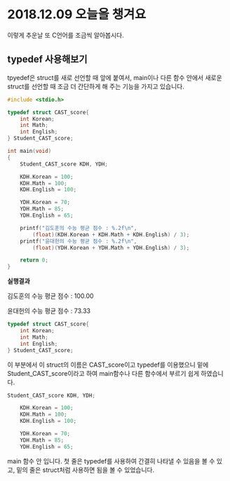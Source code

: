 # 2018.12.09 오늘을 챙겨요

이렇게 추운날 또 C언어를 조금씩 알아봅시다.



## typedef 사용해보기

tpyedef은 struct를 새로 선언할 때 앞에 붙여서, main이나 다른 함수 안에서 새로운 struct를 선언할 때 조금 더 간단하게 해 주는 기능을 가지고 있습니다.



```C
#include <stdio.h>

typedef struct CAST_score{
	int Korean;
	int Math;
	int English;
} Student_CAST_score;

int main(void)
{
	Student_CAST_score KDH, YDH;

	KDH.Korean = 100;
	KDH.Math = 100;
	KDH.English = 100;

	YDH.Korean = 70;
	YDH.Math = 85;
	YDH.English = 65;

	printf("김도훈의 수능 평균 점수 : %.2f\n",
		(float)(KDH.Korean + KDH.Math + KDH.English) / 3);
	printf("윤대헌의 수능 평균 점수 : %.2f\n",
		(float)(YDH.Korean + YDH.Math + YDH.English) / 3);

	return 0;
}
```

**실행결과**

김도훈의 수능 평균 점수 : 100.00

윤대헌의 수능 평균 점수 : 73.33



```C
typedef struct CAST_score{
	int Korean;
	int Math;
	int English;
} Student_CAST_score;
```



이 부분에서 이 struct의 이름은 CAST_score이고 typedef를 이용했으니 밑에 Student_CAST_score이라고 하여 main함수나 다른 함수에서 부르기 쉽게 하였습니다.



```C
Student_CAST_score KDH, YDH;

	KDH.Korean = 100;
	KDH.Math = 100;
	KDH.English = 100;

	YDH.Korean = 70;
	YDH.Math = 85;
	YDH.English = 65;
```

main 함수 안 입니다. 첫 줄은 typedef를 사용하여 간결히 나타낼 수 있음을 볼 수 있고, 밑의 줄은 struct처럼 사용하면 됨을 볼 수 있었습니다.